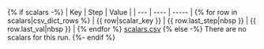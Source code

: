 
{% if scalars -%}
| Key | Step | Value |
| --- | ---- | ----- |
{% for row in scalars|csv_dict_rows %} | {{ row|scalar_key }} | {{ row.last_step|nbsp }} | {{ row.last_val|nbsp }} |
{% endfor %}
[scalars.csv](scalars.csv)
{% else -%}
There are no scalars for this run.
{%- endif %}
